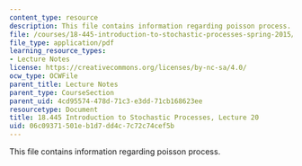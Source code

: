 ```yaml
---
content_type: resource
description: This file contains information regarding poisson process.
file: /courses/18-445-introduction-to-stochastic-processes-spring-2015/06c09371501eb1d7dd4c7c72c74cef5b_MIT18_445S15_lecture20.pdf
file_type: application/pdf
learning_resource_types:
- Lecture Notes
license: https://creativecommons.org/licenses/by-nc-sa/4.0/
ocw_type: OCWFile
parent_title: Lecture Notes
parent_type: CourseSection
parent_uid: 4cd95574-478d-71c3-e3dd-71cb168623ee
resourcetype: Document
title: 18.445 Introduction to Stochastic Processes, Lecture 20
uid: 06c09371-501e-b1d7-dd4c-7c72c74cef5b
---
```

This file contains information regarding poisson process.
